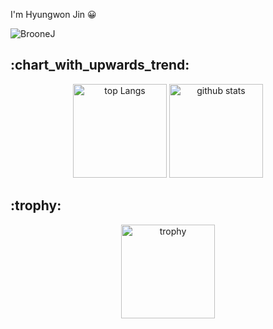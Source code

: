 I'm Hyungwon Jin 😀
<p align="left"> <img src="https://komarev.com/ghpvc/?username=BrooneJ&label=Profile%20views&color=0e75b6&style=flat" alt="BrooneJ" /> </p>
<h2>:chart_with_upwards_trend:</h2>
<div align="center"> 
  <img alt="top Langs" height="150px" src="https://github-readme-stats.vercel.app/api/top-langs/?username=BrooneJ&hide=HTML,CSS&layout=compact&theme=tokyonight" />
  <img alt="github stats" height="150px" src="https://github-readme-stats.vercel.app/api?username=BrooneJ&show_icons=true&theme=tokyonight" />
</div>
<h2>:trophy:</h2>
<div align="center">
  <img alt="trophy" height="150px" src="https://github-profile-trophy.vercel.app/?username=BrooneJ&column=8&theme=tokyonight" />
</div>
